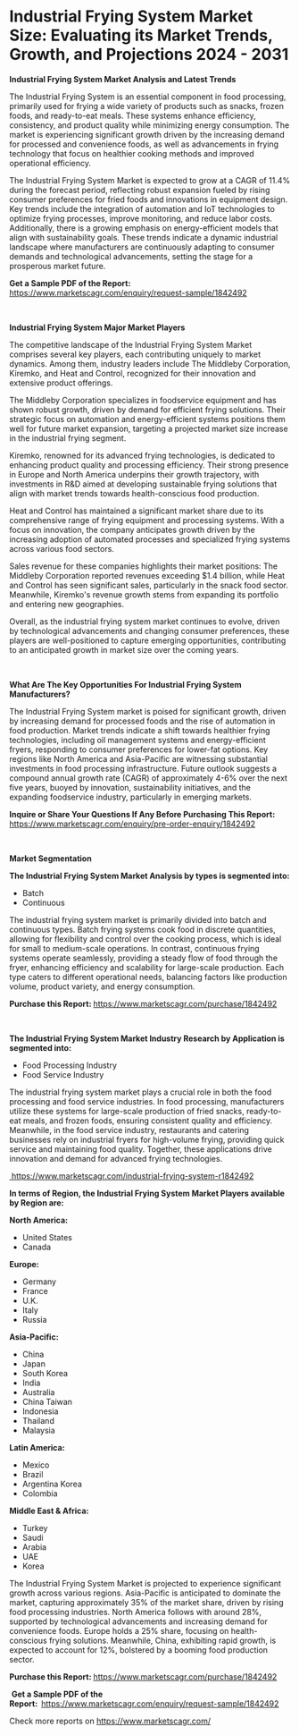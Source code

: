 <p><h1>Industrial Frying System Market Size: Evaluating its Market Trends, Growth, and Projections 2024 - 2031</h1></p><p><strong>Industrial Frying System Market Analysis and Latest Trends</strong></p>
<p><p>The Industrial Frying System is an essential component in food processing, primarily used for frying a wide variety of products such as snacks, frozen foods, and ready-to-eat meals. These systems enhance efficiency, consistency, and product quality while minimizing energy consumption. The market is experiencing significant growth driven by the increasing demand for processed and convenience foods, as well as advancements in frying technology that focus on healthier cooking methods and improved operational efficiency.</p><p>The Industrial Frying System Market is expected to grow at a CAGR of 11.4% during the forecast period, reflecting robust expansion fueled by rising consumer preferences for fried foods and innovations in equipment design. Key trends include the integration of automation and IoT technologies to optimize frying processes, improve monitoring, and reduce labor costs. Additionally, there is a growing emphasis on energy-efficient models that align with sustainability goals. These trends indicate a dynamic industrial landscape where manufacturers are continuously adapting to consumer demands and technological advancements, setting the stage for a prosperous market future.</p></p>
<p><strong>Get a Sample PDF of the Report:&nbsp;</strong> <a href="https://www.marketscagr.com/enquiry/request-sample/1842492?utm_campaign=1126&utm_medium=2&utm_source=Github&utm_content=ia&utm_term=01012025&utm_id=industrial-frying-system">https://www.marketscagr.com/enquiry/request-sample/1842492</a></p>
<p>&nbsp;</p>
<p><strong>Industrial Frying System Major Market Players</strong></p>
<p><p>The competitive landscape of the Industrial Frying System Market comprises several key players, each contributing uniquely to market dynamics. Among them, industry leaders include The Middleby Corporation, Kiremko, and Heat and Control, recognized for their innovation and extensive product offerings.</p><p>The Middleby Corporation specializes in foodservice equipment and has shown robust growth, driven by demand for efficient frying solutions. Their strategic focus on automation and energy-efficient systems positions them well for future market expansion, targeting a projected market size increase in the industrial frying segment.</p><p>Kiremko, renowned for its advanced frying technologies, is dedicated to enhancing product quality and processing efficiency. Their strong presence in Europe and North America underpins their growth trajectory, with investments in R&D aimed at developing sustainable frying solutions that align with market trends towards health-conscious food production.</p><p>Heat and Control has maintained a significant market share due to its comprehensive range of frying equipment and processing systems. With a focus on innovation, the company anticipates growth driven by the increasing adoption of automated processes and specialized frying systems across various food sectors. </p><p>Sales revenue for these companies highlights their market positions: The Middleby Corporation reported revenues exceeding $1.4 billion, while Heat and Control has seen significant sales, particularly in the snack food sector. Meanwhile, Kiremko's revenue growth stems from expanding its portfolio and entering new geographies.</p><p>Overall, as the industrial frying system market continues to evolve, driven by technological advancements and changing consumer preferences, these players are well-positioned to capture emerging opportunities, contributing to an anticipated growth in market size over the coming years.</p></p>
<p>&nbsp;</p>
<p><strong>What Are The Key Opportunities For Industrial Frying System Manufacturers?</strong></p>
<p><p>The Industrial Frying System market is poised for significant growth, driven by increasing demand for processed foods and the rise of automation in food production. Market trends indicate a shift towards healthier frying technologies, including oil management systems and energy-efficient fryers, responding to consumer preferences for lower-fat options. Key regions like North America and Asia-Pacific are witnessing substantial investments in food processing infrastructure. Future outlook suggests a compound annual growth rate (CAGR) of approximately 4-6% over the next five years, buoyed by innovation, sustainability initiatives, and the expanding foodservice industry, particularly in emerging markets.</p></p>
<p><strong>Inquire or Share Your Questions If Any Before Purchasing This Report:</strong> <a href="https://www.marketscagr.com/enquiry/pre-order-enquiry/1842492?utm_campaign=1126&utm_medium=2&utm_source=Github&utm_content=ia&utm_term=01012025&utm_id=industrial-frying-system">https://www.marketscagr.com/enquiry/pre-order-enquiry/1842492</a></p>
<p>&nbsp;</p>
<p><strong>Market Segmentation</strong></p>
<p><strong>The Industrial Frying System Market Analysis by types is segmented into:</strong></p>
<p><ul><li>Batch</li><li>Continuous</li></ul></p>
<p><p>The industrial frying system market is primarily divided into batch and continuous types. Batch frying systems cook food in discrete quantities, allowing for flexibility and control over the cooking process, which is ideal for small to medium-scale operations. In contrast, continuous frying systems operate seamlessly, providing a steady flow of food through the fryer, enhancing efficiency and scalability for large-scale production. Each type caters to different operational needs, balancing factors like production volume, product variety, and energy consumption.</p></p>
<p><strong>Purchase this Report:&nbsp;</strong><a href="https://www.marketscagr.com/purchase/1842492?utm_campaign=1126&utm_medium=2&utm_source=Github&utm_content=ia&utm_term=01012025&utm_id=industrial-frying-system">https://www.marketscagr.com/purchase/1842492</a></p>
<p>&nbsp;</p>
<p><strong>The Industrial Frying System Market Industry Research by Application is segmented into:</strong></p>
<p><ul><li>Food Processing Industry</li><li>Food Service Industry</li></ul></p>
<p><p>The industrial frying system market plays a crucial role in both the food processing and food service industries. In food processing, manufacturers utilize these systems for large-scale production of fried snacks, ready-to-eat meals, and frozen foods, ensuring consistent quality and efficiency. Meanwhile, in the food service industry, restaurants and catering businesses rely on industrial fryers for high-volume frying, providing quick service and maintaining food quality. Together, these applications drive innovation and demand for advanced frying technologies.</p></p>
<p><a href="https://www.marketscagr.com/industrial-frying-system-r1842492?utm_campaign=1126&utm_medium=2&utm_source=Github&utm_content=ia&utm_term=01012025&utm_id=industrial-frying-system">&nbsp;https://www.marketscagr.com/industrial-frying-system-r1842492</a></p>
<p><strong>In terms of Region, the Industrial Frying System Market Players available by Region are:</strong></p>
<p>
    <p> <strong> North America: </strong>
        <ul>
            <li>United States</li>
            <li>Canada</li>
        </ul>
        </p> 
    <p> <strong> Europe: </strong>
        <ul>
            <li>Germany</li>
            <li>France</li>
            <li>U.K.</li>
            <li>Italy</li>
            <li>Russia</li>
        </ul>
        </p> 
    <p> <strong> Asia-Pacific: </strong>
        <ul>
            <li>China</li>
            <li>Japan</li>
            <li>South Korea</li>
            <li>India</li>
            <li>Australia</li>
            <li>China Taiwan</li>
            <li>Indonesia</li>
            <li>Thailand</li>
            <li>Malaysia</li>
        </ul>
        </p> 
    <p> <strong> Latin America: </strong>
        <ul>
            <li>Mexico</li>
            <li>Brazil</li>
            <li>Argentina Korea</li>
            <li>Colombia</li>
        </ul>
        </p> 
    <p> <strong> Middle East & Africa: </strong>
        <ul>
            <li>Turkey</li>
            <li>Saudi</li>
            <li>Arabia</li>
            <li>UAE</li>
            <li>Korea</li>
        </ul>
    </p>
    </p>
<p><p>The Industrial Frying System Market is projected to experience significant growth across various regions. Asia-Pacific is anticipated to dominate the market, capturing approximately 35% of the market share, driven by rising food processing industries. North America follows with around 28%, supported by technological advancements and increasing demand for convenience foods. Europe holds a 25% share, focusing on health-conscious frying solutions. Meanwhile, China, exhibiting rapid growth, is expected to account for 12%, bolstered by a booming food production sector.</p></p>
<p><strong>Purchase this Report: </strong><a href="https://www.marketscagr.com/purchase/1842492?utm_campaign=1126&utm_medium=2&utm_source=Github&utm_content=ia&utm_term=01012025&utm_id=industrial-frying-system">https://www.marketscagr.com/purchase/1842492</a></p>
<p>&nbsp;<strong>Get a Sample PDF of the Report:&nbsp;&nbsp;</strong><a href="https://www.marketscagr.com/enquiry/request-sample/1842492?utm_campaign=1126&utm_medium=2&utm_source=Github&utm_content=ia&utm_term=01012025&utm_id=industrial-frying-system">https://www.marketscagr.com/enquiry/request-sample/1842492</a></p>
<p><strong></strong></p>
<p>Check more reports on <a href="https://www.marketscagr.com/?utm_campaign=1126&utm_medium=2&utm_source=Github&utm_content=ia&utm_term=01012025&utm_id=industrial-frying-system">https://www.marketscagr.com/</a></p>